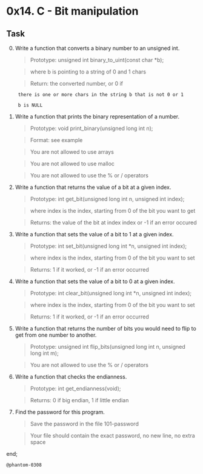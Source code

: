 # 0x14. C - Bit manipulation
## Task

0. Write a function that converts a binary number to an unsigned int.

	>Prototype: unsigned int binary_to_uint(const char *b);

	>where b is pointing to a string of 0 and 1 chars

	>Return: the converted number, or 0 if

		there is one or more chars in the string b that is not 0 or 1
	
		b is NULL

1. Write a function that prints the binary representation of a number.

	>Prototype: void print_binary(unsigned long int n);

	>Format: see example

	>You are not allowed to use arrays

	>You are not allowed to use malloc

	>You are not allowed to use the % or / operators

2. Write a function that returns the value of a bit at a given index.

	>Prototype: int get_bit(unsigned long int n, unsigned int index);

	>where index is the index, starting from 0 of the bit you want to get

	>Returns: the value of the bit at index index or -1 if an error occured

3. Write a function that sets the value of a bit to 1 at a given index.

	>Prototype: int set_bit(unsigned long int *n, unsigned int index);

	>where index is the index, starting from 0 of the bit you want to set

	>Returns: 1 if it worked, or -1 if an error occurred	

4. Write a function that sets the value of a bit to 0 at a given index.

	>Prototype: int clear_bit(unsigned long int *n, unsigned int index);

	>where index is the index, starting from 0 of the bit you want to set

	>Returns: 1 if it worked, or -1 if an error occurred

5. Write a function that returns the number of bits you would need to flip to get from one number to another.

	>Prototype: unsigned int flip_bits(unsigned long int n, unsigned long int m);

	>You are not allowed to use the % or / operators

6. Write a function that checks the endianness.

	>Prototype: int get_endianness(void);

	>Returns: 0 if big endian, 1 if little endian	

7. Find the password for this program.

	>Save the password in the file 101-password

	>Your file should contain the exact password, no new line, no extra space

end; 

	@phantom-0308
